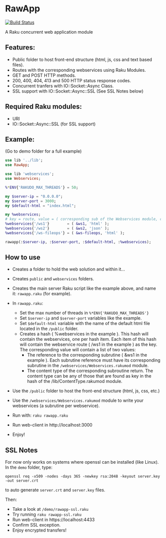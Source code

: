 # RawApp
[![Build Status](https://travis-ci.org/ramiroencinas/rawapp.svg?branch=master)](https://travis-ci.org/ramiroencinas/rawapp)

A Raku concurrent web application module

## Features:

- Public folder to host front-end structure (html, js, css and text based files).
- Routes with the corresponding webservices using Raku Modules.
- GET and POST HTTP methods.
- 200, 400, 404, 413 and 500 HTTP status response codes.
- Concurrent tranfers with IO::Socket::Async Class.
- SSL support with IO::Socket::Async::SSL (See SSL Notes below)

## Required Raku modules:

- URI
- IO::Socket::Async::SSL (for SSL support)

## Example:
(Go to demo folder for a full example)
```raku
use lib '../lib';
use RawApp;

use lib 'webservices';
use Webservices;

%*ENV{'RAKUDO_MAX_THREADS'} = 50;

my $server-ip = "0.0.0.0";
my $server-port = 3000;
my $default-html = "index.html";

my %webservices;
# key = route, value = ( corresponding sub of the Webservices module, content-type )
%webservices{'/ws1'}        = ( &ws1, 'html' );
%webservices{'/ws2'}        = ( &ws2, 'json' );
%webservices{'/ws-fileops'} = ( &ws-fileops, 'html' );

rawapp(:$server-ip, :$server-port, :$default-html, :%webservices);
```

## How to use

- Creates a folder to hold the web solution and within it...
- Creates `public` and `webservices` folders.
- Creates the main server Raku script like the example above, and name it: `rawapp.raku` (for example).
- In `rawapp.raku`:
  - Set the max number of threads in `%*ENV{'RAKUDO_MAX_THREADS'}`
  - Set `$server-ip` and `$server-port` variables like the example.
  - Set `$default-html` variable with the name of the default html file located in the `/public` folder.
  - Creates a hash ( %webservices in the example ). This hash will contain the webservices, one per hash item. Each item of this hash will contain the webservice route ( /ws1 in the example ) as the key. The corresponding value will contain a list of two values:
    - The reference to the corresponding subrutine ( &ws1 in the example ). Each subrutine reference must have its corresponding subrutine in the `/webservices/Webservices.rakumod` module.
    - The content type of the corresponding subroutine return. The content type can be any of those that are found as key in the hash of the /lib/ContentType.rakumod module.

- Use the `/public` folder to host the front-end structure (html, js, css, etc.)
- Use the `/webservices/Webservices.rakumod` module to write your webservices (a subrutine per webservice).

- Run with: `raku rawapp.raku`
- Run web-client in http://localhost:3000
- Enjoy!

## SSL Notes

For now only works on systems where openssl can be installed (like Linux).   
In the `demo` folder, type:

`openssl req -x509 -nodes -days 365 -newkey rsa:2048 -keyout server.key -out server.crt`

to auto generate `server.crt` and `server.key` files.
 
Then:
- Take a look at `/demo/rawapp-ssl.raku`
- Try running `raku rawapp-ssl.raku`
- Run web-client in https://localhost:4433
- Confirm SSL exception.
- Enjoy encrypted transfers!
